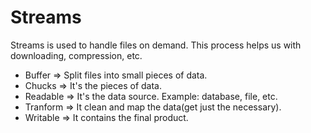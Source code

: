# Streams

Streams is used to handle files on demand. This process helps us with downloading, compression, etc.

- Buffer => Split files into small pieces of data.
- Chucks => It's the pieces of data.
- Readable => It's the data source. Example: database, file, etc.
- Tranform => It clean and map the data(get just the necessary).
- Writable => It contains the final product.